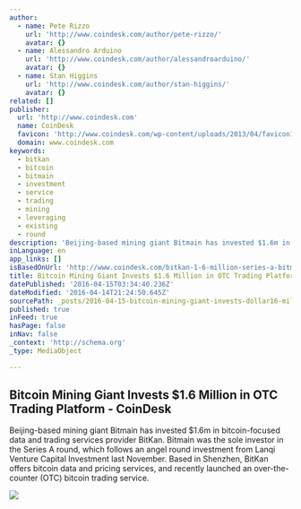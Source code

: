 ```yaml
---
author:
  - name: Pete Rizzo
    url: 'http://www.coindesk.com/author/pete-rizzo/'
    avatar: {}
  - name: Alessandro Arduino
    url: 'http://www.coindesk.com/author/alessandroarduino/'
    avatar: {}
  - name: Stan Higgins
    url: 'http://www.coindesk.com/author/stan-higgins/'
    avatar: {}
related: []
publisher:
  url: 'http://www.coindesk.com'
  name: CoinDesk
  favicon: 'http://www.coindesk.com/wp-content/uploads/2013/04/favicon1.ico?cf8224'
  domain: www.coindesk.com
keywords:
  - bitkan
  - bitcoin
  - bitmain
  - investment
  - service
  - trading
  - mining
  - leveraging
  - existing
  - round
description: 'Beijing-based mining giant Bitmain has invested $1.6m in bitcoin-focused data and trading services provider BitKan. Bitmain was the sole investor in the Series A round, which follows an angel round investment from Lanqi Venture Capital Investment last November. Based in Shenzhen, BitKan offers bitcoin data and pricing services, and recently launched an over-the-counter (OTC) bitcoin trading service.'
inLanguage: en
app_links: []
isBasedOnUrl: 'http://www.coindesk.com/bitkan-1-6-million-series-a-bitmain/'
title: Bitcoin Mining Giant Invests $1.6 Million in OTC Trading Platform - CoinDesk
datePublished: '2016-04-15T03:34:40.236Z'
dateModified: '2016-04-14T21:24:50.645Z'
sourcePath: _posts/2016-04-15-bitcoin-mining-giant-invests-dollar16-million-in-otc-trading-pla.md
published: true
inFeed: true
hasPage: false
inNav: false
_context: 'http://schema.org'
_type: MediaObject

---
```

<article style=""><h1>Bitcoin Mining Giant Invests $1.6 Million in OTC Trading Platform - CoinDesk</h1><p>Beijing-based mining giant Bitmain has invested $1.6m in bitcoin-focused data and trading services provider BitKan. Bitmain was the sole investor in the Series A round, which follows an angel round investment from Lanqi Venture Capital Investment last November. Based in Shenzhen, BitKan offers bitcoin data and pricing services, and recently launched an over-the-counter (OTC) bitcoin trading service.</p><img src="http://media.coindesk.com/2016/04/Screen-Shot-2016-04-14-at-1.54.48-PM.png" /></article>